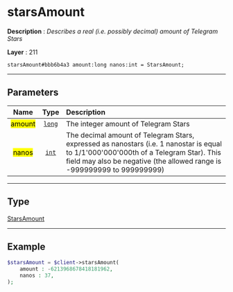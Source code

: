 # starsAmount

**Description** : *Describes a real (i.e. possibly decimal) amount of Telegram Stars*

**Layer** : 211

```tl
starsAmount#bbb6b4a3 amount:long nanos:int = StarsAmount;
```

---

## Parameters

| Name | Type | Description |
| :---: | :---: | :--- |
| <mark>amount</mark> | [`long`](type/long) | The integer amount of Telegram Stars |
| <mark>nanos</mark> | [`int`](type/int) | The decimal amount of Telegram Stars, expressed as nanostars (i.e. 1 nanostar is equal to 1/1'000'000'000th of a Telegram Star). This field may also be negative (the allowed range is -999999999 to 999999999) |

---

## Type

[StarsAmount](type/StarsAmount)

---

## Example

```php
$starsAmount = $client->starsAmount(
	amount : -6213968678418181962,
	nanos : 37,
);
```